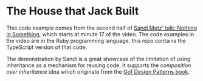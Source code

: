 # The House that Jack Built

This code example comes from the second half of [Sandi Metz' talk: Nothing in Something](https://www.youtube.com/watch?v=29MAL8pJImQ), which starts at minute 17 of the video.
The code examples in the video are in the Ruby programming language, this repo contains
the TypeScript version of that code.

The demonstration by Sandi is a great showcase of the limitation of using inheritance
as a mechanism for reusing code. It supports the *composition over inheritance* idea
which originate from the [Gof Design Patterns book](https://www.amazon.com/Design-Patterns-Elements-Reusable-Object-Oriented/dp/0201633612).